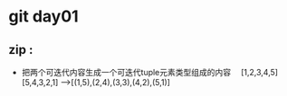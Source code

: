 # git day01
## zip :
- 把两个可迭代内容生成一个可迭代tuple元素类型组成的内容
　[1,2,3,4,5]
  [5,4,3,2,1] -->[(1,5),(2,4),(3,3),(4,2),(5,1)]
